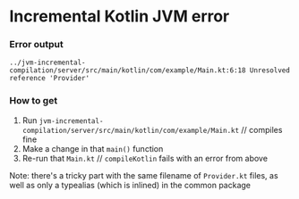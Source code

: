 # Incremental Kotlin JVM error

### Error output

`../jvm-incremental-compilation/server/src/main/kotlin/com/example/Main.kt:6:18 Unresolved reference 'Provider'`

### How to get

1. Run `jvm-incremental-compilation/server/src/main/kotlin/com/example/Main.kt` // compiles fine
2. Make a change in that `main()` function
3. Re-run that `Main.kt` // `compileKotlin` fails with an error from above

Note: there's a tricky part with the same filename of `Provider.kt` files, as well as only a typealias (which is
inlined) in the common package
